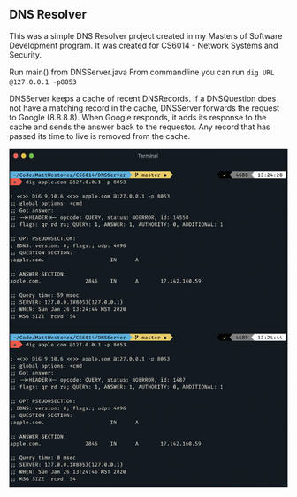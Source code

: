 ## DNS Resolver
This was a simple DNS Resolver project created in my Masters of Software Development program. It was created for CS6014 - Network Systems and Security.

Run main() from DNSServer.java
From commandline you can run ```dig URL @127.0.0.1 -p8053```

DNSServer keeps a cache of recent DNSRecords. If a DNSQuestion does not have a matching record in the cache, DNSServer forwards the request to Google (8.8.8.8). When Google responds, it adds its response to the cache and sends the answer back to the requestor. Any record that has passed its time to live is removed from the cache. 

![Demo](https://github.com/matthewwestover/DNSResolver/blob/master/ExampleOutput.png?raw=true)